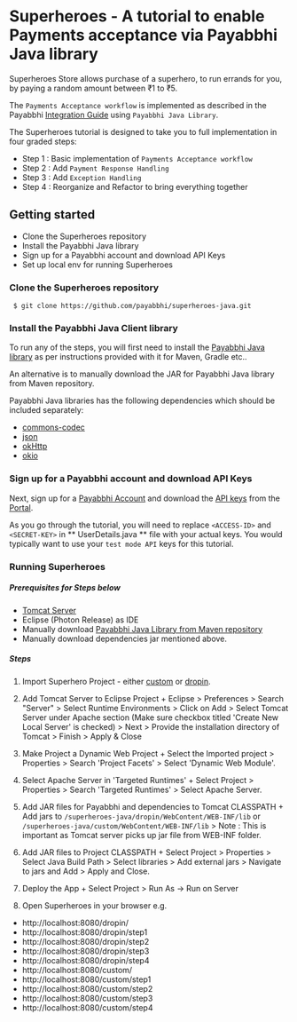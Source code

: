 # Superheroes - A tutorial to enable Payments acceptance via Payabbhi Java library

Superheroes Store allows purchase of a superhero, to run errands for you, by paying a random amount between ₹1 to ₹5.

The `Payments Acceptance workflow` is implemented as described in the Payabbhi [Integration Guide](https://payabbhi.com/docs/integration) using `Payabbhi Java Library`.

The Superheroes tutorial is designed to take you to full implementation in four graded steps:
- Step 1 : Basic implementation of `Payments Acceptance workflow`
- Step 2 : Add `Payment Response Handling`
- Step 3 : Add `Exception Handling`
- Step 4 : Reorganize and Refactor to bring everything together

## Getting started

* Clone the Superheroes repository
* Install the Payabbhi Java library
* Sign up for a Payabbhi account and download API Keys
* Set up local env for running Superheroes

### Clone the Superheroes repository

```
 $ git clone https://github.com/payabbhi/superheroes-java.git
```

### Install the Payabbhi Java Client library

To run any of the steps, you will first need to install the [Payabbhi Java library](https://github.com/payabbhi/payabbhi-java)
as per instructions provided with it for Maven, Gradle etc..

An alternative is to manually download the JAR for Payabbhi Java library from Maven repository.

Payabbhi Java libraries has the following dependencies which should be included separately:
* [commons-codec](http://central.maven.org/maven2/commons-codec/commons-codec/1.11/commons-codec-1.11.jar)
* [json](http://central.maven.org/maven2/org/json/json/20180130/json-20180130.jar)
* [okHttp](http://central.maven.org/maven2/com/squareup/okhttp3/okhttp/3.10.0/okhttp-3.10.0.jar)
* [okio](http://central.maven.org/maven2/com/squareup/okio/okio/1.14.0/okio-1.14.0.jar)

### Sign up for a Payabbhi account and download API Keys

Next, sign up for a [Payabbhi Account](https://payabbhi.com/docs/account) and download the [API keys](https://payabbhi.com/docs/account/#api-keys) from the [Portal](https://payabbhi.com/portal).

As you go through the tutorial, you will need to replace `<ACCESS-ID>` and `<SECRET-KEY>` in ** UserDetails.java ** file with your actual keys. You would typically want to use your `test mode API` keys for this tutorial.

### Running Superheroes

##### Prerequisites for Steps below
  - [Tomcat Server](http://tomcat.apache.org/)
  - Eclipse (Photon Release) as IDE
  - Manually download [Payabbhi Java Library from Maven repository](http://central.maven.org/maven2/com/payabbhi/payabbhi-java/1.0.0/payabbhi-java-1.0.0.jar)
  - Manually download dependencies jar mentioned above.

##### Steps
  1. Import Superhero Project - either [custom](https://payabbhi.com/docs/checkout/#custom-checkout) or [dropin](https://payabbhi.com/docs/checkout/#drop-in-checkout).

  2. Add Tomcat Server to Eclipse Project
    + Eclipse > Preferences > Search "Server" > Select Runtime Environments > Click on Add > Select Tomcat Server under Apache section (Make sure checkbox titled 'Create New Local Server' is checked) > Next > Provide the installation directory of Tomcat > Finish > Apply & Close

  3. Make Project a Dynamic Web Project
    + Select the Imported project > Properties > Search 'Project Facets' > Select 'Dynamic Web Module'.

  4. Select Apache Server in 'Targeted Runtimes'
    + Select Project > Properties > Search 'Targeted Runtimes' > Select Apache Server.

  5. Add JAR files for Payabbhi and dependencies to Tomcat CLASSPATH
    + Add jars to `/superheroes-java/dropin/WebContent/WEB-INF/lib` or `/superheroes-java/custom/WebContent/WEB-INF/lib`
    > Note : This is important as Tomcat server picks up jar file from WEB-INF folder.

  6. Add JAR files to Project CLASSPATH
    + Select Project > Properties > Select Java Build Path > Select libraries > Add external jars > Navigate to jars and Add > Apply and Close.
  7. Deploy the App
    + Select Project > Run As -> Run on Server
  8. Open Superheroes in your browser e.g.

* http://localhost:8080/dropin/
* http://localhost:8080/dropin/step1
* http://localhost:8080/dropin/step2
* http://localhost:8080/dropin/step3
* http://localhost:8080/dropin/step4
* http://localhost:8080/custom/
* http://localhost:8080/custom/step1
* http://localhost:8080/custom/step2
* http://localhost:8080/custom/step3
* http://localhost:8080/custom/step4
